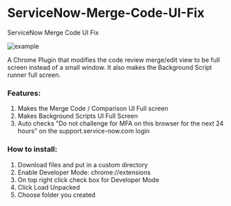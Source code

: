 # ServiceNow-Merge-Code-UI-Fix
ServiceNow Merge Code UI Fix

![example](https://user-images.githubusercontent.com/37604982/159408877-d0858ddc-c1d3-4ed2-a429-536c37153304.png)

A Chrome Plugin that modifies the code review merge/edit view to be full screen instead of a small window. It also makes the Background Script runner full screen.

### Features:
1) Makes the Merge Code / Comparison UI Full screen
2) Makes Background Scripts UI Full Screen
3) Auto checks "Do not challenge for MFA on this browser for the next 24 hours" on the support.service-now.com login

### How to install:
1) Download files and put in a custom directory
2) Enable Developer Mode: chrome://extensions
3) On top right click check box for Developer Mode
4) Click Load Unpacked
5) Choose folder you created
